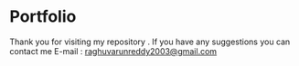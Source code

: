 # Portfolio
Thank you for visiting my repository .
If you have any suggestions you can contact me 
E-mail : raghuvarunreddy2003@gmail.com
